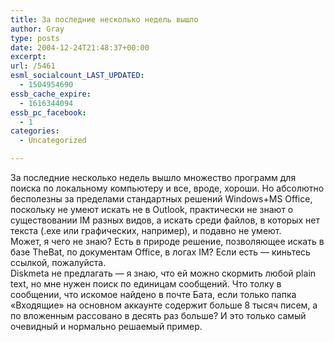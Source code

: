 ```yaml
---
title: За последние несколько недель вышло
author: Gray
type: posts
date: 2004-12-24T21:48:37+00:00
excerpt:
url: /5461
esml_socialcount_LAST_UPDATED:
  - 1504954690
essb_cache_expire:
  - 1616344094
essb_pc_facebook:
  - 1
categories:
  - Uncategorized

---
```








За последние несколько недель вышло множество программ для поиска по локальному компьютеру и все, вроде, хороши. Но абсолютно бесполезны за пределами стандартных решений Windows+MS Office, поскольку не умеют искать не в Outlook, практически не знают о существовании IM разных видов, а искать среди файлов, в которых нет текста (.exe или графических, например), и подавно не умеют.  
Может, я чего не знаю? Есть в природе решение, позволяющее искать в базе TheBat, по документам Office, в логах IM? Если есть &#8212; киньтесь ссылкой, пожалуйста.  
Diskmeta не предлагать &#8212; я знаю, что ей можно скормить любой plain text, но мне нужен поиск по единицам сообщений. Что толку в сообщении, что искомое найдено в почте Бата, если только папка &#171;Входящие&#187; на основном аккаунте содержит больше 8 тысяч писем, а по вложенным рассовано в десять раз больше? И это только самый очевидный и нормально решаемый пример.